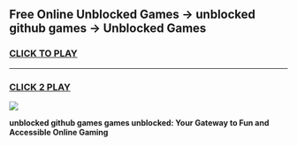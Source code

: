 
## Free Online Unblocked Games → unblocked github games → Unblocked Games
<h3>
<a href="https://premium.freeplayer.one?title=unblocked_github_games&ref=21F">CLICK TO PLAY</a></h3>
<hr>

<h3>
<a href="https://premium.freeplayer.one?title=unblocked_github_games&ref=21F">CLICK 2 PLAY</a>
  
</h3>

<a href="https://premium.freeplayer.one?title=unblocked_github_games&ref=21F/"><img src="https://clearcache.store/games.png"></a>


**unblocked github games games unblocked: Your Gateway to Fun and Accessible Online Gaming**
